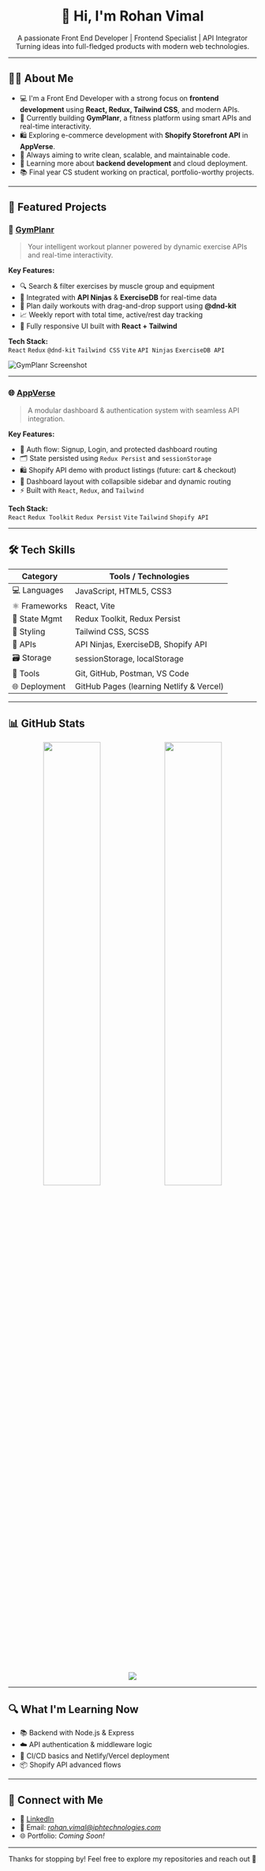 <h1 align="center">👋 Hi, I'm Rohan Vimal</h1>
<p align="center">
  A passionate Front End Developer | Frontend Specialist | API Integrator<br />
  Turning ideas into full-fledged products with modern web technologies.
</p>

---

## 🧑‍💻 About Me

- 💻 I'm a Front End Developer with a strong focus on **frontend development** using **React, Redux, Tailwind CSS**, and modern APIs.
- 🚀 Currently building **GymPlanr**, a fitness platform using smart APIs and real-time interactivity.
- 🛍️ Exploring e-commerce development with **Shopify Storefront API** in **AppVerse**.
- 🎯 Always aiming to write clean, scalable, and maintainable code.
- 🌱 Learning more about **backend development** and cloud deployment.
- 📚 Final year CS student working on practical, portfolio-worthy projects.

---

## 🧩 Featured Projects

### 💪 [GymPlanr](https://github.com/rohan-vimal-iphtech/GymPlanr)

> Your intelligent workout planner powered by dynamic exercise APIs and real-time interactivity.

**Key Features:**
- 🔍 Search & filter exercises by muscle group and equipment
- 🧠 Integrated with **API Ninjas** & **ExerciseDB** for real-time data
- 📅 Plan daily workouts with drag-and-drop support using **@dnd-kit**
- 📈 Weekly report with total time, active/rest day tracking
- 📱 Fully responsive UI built with **React + Tailwind**

**Tech Stack:**  
`React` `Redux` `@dnd-kit` `Tailwind CSS` `Vite` `API Ninjas` `ExerciseDB API`

![GymPlanr Screenshot](https://raw.githubusercontent.com/rohan-vimal-iphtech/GymPlanr/main/assets/screenshot.png) <!-- Replace this with your actual image path -->

---

### 🌐 [AppVerse](https://github.com/rohan-vimal-iphtech/AppVerse)

> A modular dashboard & authentication system with seamless API integration.

**Key Features:**
- 🔐 Auth flow: Signup, Login, and protected dashboard routing
- 🗂️ State persisted using `Redux Persist` and `sessionStorage`
- 🛍️ Shopify API demo with product listings (future: cart & checkout)
- 📁 Dashboard layout with collapsible sidebar and dynamic routing
- ⚡ Built with `React`, `Redux`, and `Tailwind`

**Tech Stack:**  
`React` `Redux Toolkit` `Redux Persist` `Vite` `Tailwind` `Shopify API`

---

## 🛠 Tech Skills

| Category        | Tools / Technologies |
|-----------------|----------------------|
| 💻 Languages     | JavaScript, HTML5, CSS3 |
| ⚛️ Frameworks    | React, Vite |
| 🧠 State Mgmt    | Redux Toolkit, Redux Persist |
| 🎨 Styling       | Tailwind CSS, SCSS |
| 📡 APIs          | API Ninjas, ExerciseDB, Shopify API |
| 🗃️ Storage       | sessionStorage, localStorage |
| 🎯 Tools         | Git, GitHub, Postman, VS Code |
| 🌐 Deployment    | GitHub Pages (learning Netlify & Vercel) |

---

## 📊 GitHub Stats

<p align="center">
  <img src="https://github-readme-stats.vercel.app/api?username=rohan-vimal-iphtech&show_icons=true&theme=tokyonight&hide_border=true" width="48%" />
  <img src="https://streak-stats.demolab.com?user=rohan-vimal-iphtech&theme=tokyonight&hide_border=true" width="48%" />
</p>

<p align="center">
  <img src="https://github-readme-activity-graph.vercel.app/graph?username=rohan-vimal-iphtech&theme=react-dark&hide_border=true" />
</p>

---

## 🔍 What I'm Learning Now

- 📚 Backend with Node.js & Express
- ☁️ API authentication & middleware logic
- 🚀 CI/CD basics and Netlify/Vercel deployment
- 📦 Shopify API advanced flows

---

## 🤝 Connect with Me

- 🔗 [LinkedIn](https://www.linkedin.com/in/rohanvimal) 
- 💌 Email: *rohan.vimal@iphtechnologies.com*
- 🌐 Portfolio: *Coming Soon!*

---

<p align="center">
  Thanks for stopping by! Feel free to explore my repositories and reach out 🤝
</p>


